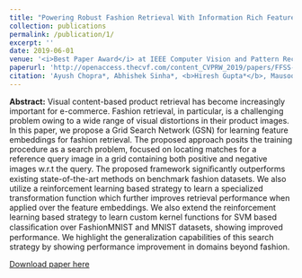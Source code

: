 ```yaml
---
title: "Powering Robust Fashion Retrieval With Information Rich Feature Embeddings"
collection: publications
permalink: /publication/1/
excerpt: ''
date: 2019-06-01
venue: '<i>Best Paper Award</i> at IEEE Computer Vision and Pattern Recognition Workshop (Fashion and Subjective Search, CVPR 2019)'
paperurl: 'http://openaccess.thecvf.com/content_CVPRW_2019/papers/FFSS-USAD/Chopra_Powering_Robust_Fashion_Retrieval_With_Information_Rich_Feature_Embeddings_CVPRW_2019_paper.pdf'
citation: 'Ayush Chopra*, Abhishek Sinha*, <b>Hiresh Gupta*</b>, Mausoom Sarkar*, Balaji Krishnamurthy'
---
```

<b>Abstract:</b> Visual content-based product retrieval has become increasingly important for e-commerce. Fashion retrieval, in particular, is a challenging problem owing to a wide range of visual distortions in their product images. In this paper, we propose a Grid Search Network (GSN) for learning feature embeddings for fashion retrieval. The proposed approach posits the training procedure as a search problem, focused on locating matches for a reference query image in a grid containing both positive and negative images w.r.t the query. The proposed framework signiﬁcantly outperforms existing state-of-the-art methods on benchmark fashion datasets. We also utilize a reinforcement learning based strategy to learn a specialized transformation function which further improves retrieval performance when applied over the feature embeddings. We also extend the reinforcement learning based strategy to learn custom kernel functions for SVM based classiﬁcation over FashionMNIST and MNIST datasets, showing improved performance. We highlight the generalization capabilities of this search strategy by showing performance improvement in domains beyond fashion.

[Download paper here](http://openaccess.thecvf.com/content_CVPRW_2019/papers/FFSS-USAD/Chopra_Powering_Robust_Fashion_Retrieval_With_Information_Rich_Feature_Embeddings_CVPRW_2019_paper.pdf)